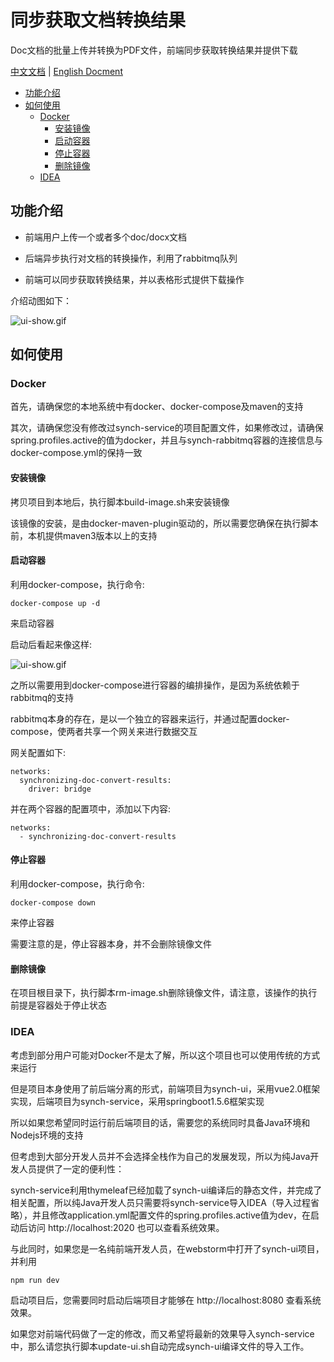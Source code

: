 # 同步获取文档转换结果 

Doc文档的批量上传并转换为PDF文件，前端同步获取转换结果并提供下载 

[中文文档](https://github.com/liumapp/synchronizing-doc-convert-results/blob/master/README_CN.md) | [English Docment](https://github.com/liumapp/synchronizing-doc-convert-results/blob/master/README.md)

* [功能介绍](#功能介绍)
* [如何使用](#如何使用)
	* [Docker](#docker)
		* [安装镜像](#安装镜像)
		* [启动容器](#启动容器)
		* [停止容器](#停止容器)
		* [删除镜像](#删除镜像)
	* [IDEA](#idea)

## 功能介绍

* 前端用户上传一个或者多个doc/docx文档

* 后端异步执行对文档的转换操作，利用了rabbitmq队列

* 前端可以同步获取转换结果，并以表格形式提供下载操作

介绍动图如下：

![ui-show.gif](https://github.com/liumapp/synchronizing-doc-convert-results/blob/master/pic/ui-show.gif)

## 如何使用

### Docker

首先，请确保您的本地系统中有docker、docker-compose及maven的支持

其次，请确保您没有修改过synch-service的项目配置文件，如果修改过，请确保spring.profiles.active的值为docker，并且与synch-rabbitmq容器的连接信息与docker-compose.yml的保持一致

#### 安装镜像

拷贝项目到本地后，执行脚本build-image.sh来安装镜像

该镜像的安装，是由docker-maven-plugin驱动的，所以需要您确保在执行脚本前，本机提供maven3版本以上的支持

#### 启动容器

利用docker-compose，执行命令:

	docker-compose up -d

来启动容器

启动后看起来像这样:

![ui-show.gif](https://github.com/liumapp/synchronizing-doc-convert-results/blob/master/pic/ui-show.gif)

之所以需要用到docker-compose进行容器的编排操作，是因为系统依赖于rabbitmq的支持

rabbitmq本身的存在，是以一个独立的容器来运行，并通过配置docker-compose，使两者共享一个网关来进行数据交互

网关配置如下:

	networks:
	  synchronizing-doc-convert-results:
	    driver: bridge

并在两个容器的配置项中，添加以下内容:

	networks:
	  - synchronizing-doc-convert-results

#### 停止容器

利用docker-compose，执行命令:

	docker-compose down

来停止容器

需要注意的是，停止容器本身，并不会删除镜像文件	

#### 删除镜像

在项目根目录下，执行脚本rm-image.sh删除镜像文件，请注意，该操作的执行前提是容器处于停止状态

### IDEA

考虑到部分用户可能对Docker不是太了解，所以这个项目也可以使用传统的方式来运行

但是项目本身使用了前后端分离的形式，前端项目为synch-ui，采用vue2.0框架实现，后端项目为synch-service，采用springboot1.5.6框架实现

所以如果您希望同时运行前后端项目的话，需要您的系统同时具备Java环境和Nodejs环境的支持

但考虑到大部分开发人员并不会选择全栈作为自己的发展发现，所以为纯Java开发人员提供了一定的便利性：

synch-service利用thymeleaf已经加载了synch-ui编译后的静态文件，并完成了相关配置，所以纯Java开发人员只需要将synch-service导入IDEA（导入过程省略），并且修改application.yml配置文件的spring.profiles.active值为dev，在启动后访问 http://localhost:2020 也可以查看系统效果。

与此同时，如果您是一名纯前端开发人员，在webstorm中打开了synch-ui项目，并利用 

	npm run dev

启动项目后，您需要同时启动后端项目才能够在 http://localhost:8080 查看系统效果。

如果您对前端代码做了一定的修改，而又希望将最新的效果导入synch-service中，那么请您执行脚本update-ui.sh自动完成synch-ui编译文件的导入工作。	





